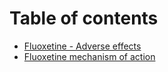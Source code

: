 # Table of contents

* [Fluoxetine - Adverse effects](README.md)
* [Fluoxetine mechanism of action](fluoxetine-mechanism-of-action.md)
